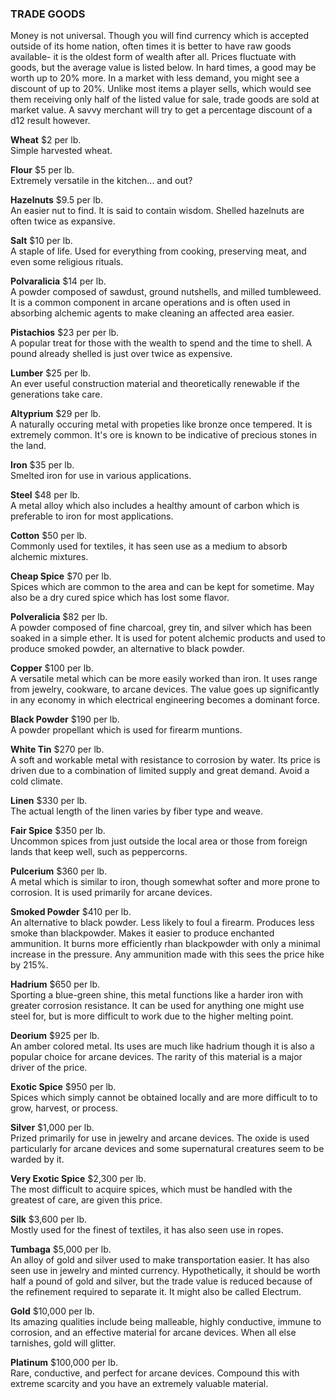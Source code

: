 ### TRADE GOODS
Money is not universal. Though you will find currency which is accepted outside of its home nation, often times it is better to have raw goods available- it is the oldest form of wealth after all. Prices fluctuate with goods, but the average value is listed below. In hard times, a good may be worth up to 20% more. In a market with less demand, you might see a discount of up to 20%. Unlike most items a player sells, which would see them receiving only half of the listed value for sale, trade goods are sold at market value. A savvy merchant will try to get a percentage discount of a d12 result however.

**Wheat** 		$2 per lb.  
Simple harvested wheat.

**Flour**			$5 per lb.  
Extremely versatile in the kitchen... and out?

**Hazelnuts**		$9.5 per lb.  
An easier nut to find. It is said to contain wisdom. Shelled hazelnuts are often twice as expansive.

**Salt**			$10 per lb.  
A staple of life. Used for everything from cooking, preserving meat, and even some religious rituals.

**Polvaralicia**			$14 per lb.  
A powder composed of sawdust, ground nutshells, and milled tumbleweed. It is a common component in arcane operations and is often used in absorbing alchemic agents to make cleaning an affected area easier.

**Pistachios**		$23 per per lb.  
A popular treat for those with the wealth to spend and the time to shell. A pound already shelled is just over twice as expensive.

**Lumber**		$25 per  lb.  
An ever useful construction material and theoretically renewable if the generations take care.

**Altyprium** $29 per lb.  
A naturally occuring metal with propeties like bronze once tempered. It is extremely common. It's ore is known to be indicative of precious stones in the land.

**Iron**			$35 per lb.  
Smelted iron for use in various applications.

**Steel**			$48 per lb.  
A metal alloy which also includes a healthy amount of carbon which is preferable to iron for most applications.

**Cotton**		$50  per lb.  
Commonly used for textiles, it has seen use as a medium to absorb alchemic mixtures.

**Cheap Spice** 		$70 per lb.  
Spices which are common to the area and can be kept for sometime. May also be a dry cured spice which has lost some flavor.

**Polveralicia**		$82 per lb.  
A powder composed of fine charcoal, grey tin, and silver which has been soaked in a simple ether. It is used for potent alchemic products and used to produce smoked powder, an alternative to black powder.

**Copper**		$100 per lb.  
A versatile metal which can be more easily worked than iron. It uses range from jewelry, cookware, to arcane devices. The value goes up significantly in any economy in which electrical engineering becomes a dominant force.

**Black Powder**			$190 per lb.  
A powder propellant which is used for firearm muntions.

**White Tin**    $270 per lb.  
A soft and workable metal with resistance to corrosion by water. Its price is driven due to a combination of limited supply and great demand. Avoid a cold climate.

**Linen**			$330 per lb.  
The actual length of the linen varies by fiber type and weave.

**Fair Spice**		$350 per lb.  
Uncommon spices from just outside the local area or those from foreign lands that keep well, such as peppercorns.

**Pulcerium**		$360 per lb.  
A metal which is similar to iron, though somewhat softer and more prone to corrosion. It is used primarily for arcane devices.

**Smoked Powder** $410 per lb.  
An alternative to black powder. Less likely to foul a firearm. Produces less smoke than blackpowder. Makes it easier to produce enchanted ammunition. It burns more efficiently rhan blackpowder with only a minimal increase in the pressure. Any ammunition made with this sees the price hike by 215%.

**Hadrium**		$650 per lb.  
Sporting a blue-green shine, this metal functions like a harder iron with greater corrosion resistance. It can be used for anything one might use steel for, but is more difficult to work due to the higher melting point.

**Deorium**		$925 per lb.  
An amber colored metal. Its uses are much like hadrium though it is also a popular choice for arcane devices. The rarity of this material is a major driver of the price.

**Exotic Spice**		$950 per lb.  
Spices which simply cannot be obtained locally and are more difficult to to grow, harvest, or process.

**Silver**			$1,000 per lb.  
Prized primarily for use in jewelry and arcane devices. The oxide is used particularly for arcane devices and some supernatural creatures seem to be warded by it.

**Very Exotic Spice**	$2,300 per lb.  
The most difficult to acquire spices, which must be handled with the greatest of care, are given this price.

**Silk**			$3,600 per lb.  
Mostly used for the finest of textiles, it has also seen use in ropes.

**Tumbaga**		$5,000 per lb.  
An alloy of gold and silver used to make transportation easier. It has also seen use in jewelry and minted currency. Hypothetically, it should be worth half a pound of gold and silver, but the trade value is reduced because of the refinement required to separate it. It might also be called Electrum.

**Gold**			$10,000 per lb.  
Its amazing qualities include being malleable, highly conductive, immune to corrosion, and an effective material for arcane devices. When all else tarnishes, gold will glitter.

**Platinum**		$100,000 per lb.  
Rare, conductive, and perfect for arcane devices. Compound this with extreme scarcity and you have an extremely valuable material.
